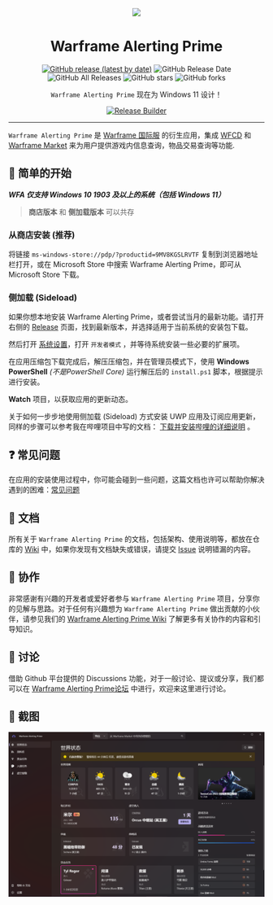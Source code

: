 <p align="center">
<img src="https://s1.ax1x.com/2022/07/15/j48nsJ.png"/>
</p>

<div align="center">

# Warframe Alerting Prime

[![GitHub release (latest by date)](https://img.shields.io/github/v/release/Richasy/Wfa.Uwp)](https://github.com/Richasy/Wfa.Uwp/releases) ![GitHub Release Date](https://img.shields.io/github/release-date/Richasy/Wfa.Uwp) ![GitHub All Releases](https://img.shields.io/github/downloads/Richasy/Wfa.Uwp/total) ![GitHub stars](https://img.shields.io/github/stars/Richasy/Wfa.Uwp?style=flat) ![GitHub forks](https://img.shields.io/github/forks/Richasy/Wfa.Uwp)

`Warframe Alerting Prime` 现在为 Windows 11 设计！
  
[![Release Builder](https://github.com/Richasy/Wfa.Uwp/actions/workflows/release-builder.yml/badge.svg)](https://github.com/Richasy/Wfa.Uwp/actions/workflows/release-builder.yml)

</div>

---

`Warframe Alerting Prime` 是 [Warframe 国际服](https://www.warframe.com/zh-hans) 的衍生应用，集成 [WFCD](https://github.com/WFCD) 和 [Warframe Market](https://warframe.market/) 来为用户提供游戏内信息查询，物品交易查询等功能.

## 🙌 简单的开始

***WFA 仅支持 Windows 10 1903 及以上的系统（包括 Windows 11）***

> **商店版本** 和 **侧加载版本** 可以共存

### 从商店安装 (推荐)

将链接 `ms-windows-store://pdp/?productid=9MV8KGSLRVTF` 复制到浏览器地址栏打开，或在 Microsoft Store 中搜索 Warframe Alerting Prime，即可从 Microsoft Store 下载。

### 侧加载 (Sideload)

如果你想本地安装 Warframe Alerting Prime，或者尝试当月的最新功能。请打开右侧的 [Release](https://github.com/Richasy/Wfa.Uwp/releases) 页面，找到最新版本，并选择适用于当前系统的安装包下载。

然后打开 [系统设置](ms-settings:developers)，打开 `开发者模式` ，并等待系统安装一些必要的扩展项。

在应用压缩包下载完成后，解压压缩包，并在管理员模式下，使用 **Windows PowerShell** *(不是PowerShell Core)* 运行解压后的 `install.ps1` 脚本，根据提示进行安装。

**Watch** 项目，以获取应用的更新动态。

关于如何一步步地使用侧加载 (Sideload) 方式安装 UWP 应用及订阅应用更新，同样的步骤可以参考我在哔哩项目中写的文档： [下载并安装哔哩的详细说明](https://github.com/Richasy/Bili.Uwp/wiki/%E4%B8%8B%E8%BD%BD%E5%B9%B6%E5%AE%89%E8%A3%85%E5%93%94%E5%93%A9%E7%9A%84%E8%AF%A6%E7%BB%86%E8%AF%B4%E6%98%8E) 。

## ❓ 常见问题

在应用的安装使用过程中，你可能会碰到一些问题，这篇文档也许可以帮助你解决遇到的困难：[常见问题](https://github.com/Richasy/Wfa.Uwp/wiki/%E5%B8%B8%E8%A7%81%E9%97%AE%E9%A2%98)

## 📃 文档

所有关于 `Warframe Alerting Prime` 的文档，包括架构、使用说明等，都放在仓库的 [Wiki](https://github.com/Richasy/Wfa.Uwp/wiki) 中，如果你发现有文档缺失或错误，请提交 [Issue](https://github.com/Richasy/Wfa.Uwp/issues/new/choose) 说明错漏的内容。

## 🚀 协作

非常感谢有兴趣的开发者或爱好者参与 `Warframe Alerting Prime` 项目，分享你的见解与思路。对于任何有兴趣想为 `Warframe Alerting Prime` 做出贡献的小伙伴，请参见我们的 [Warframe Alerting Prime Wiki](https://github.com/Richasy/Wfa.Uwp/wiki) 了解更多有关协作的内容和引导知识。

## 💬 讨论

借助 Github 平台提供的 Discussions 功能，对于一般讨论、提议或分享，我们都可以在 [Warframe Alerting Prime论坛](https://github.com/Richasy/Wfa.Uwp/discussions) 中进行，欢迎来这里进行讨论。

## 🧩 截图

![桌面截图](./assets/screenshot.png)
